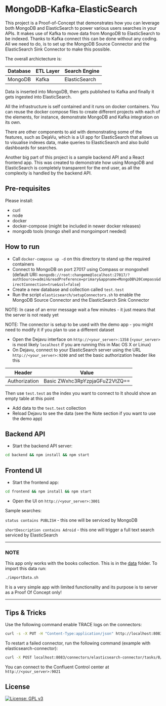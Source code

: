 # MongoDB-Kafka-ElasticSearch

This project is a Proof-of-Concept that demonstrates how you can leverage both MongoDB and ElasticSearch to power various users searches in your APIs.
It makes use of Kafka to move data from MongoDB to ElasticSearch to be indexed. Thanks to Kafka connect this can be done without any coding.
All we need to do, is to set up the MongoDB Source Connector and the ElasticSearch Sink Connector to make this possible.

The overall archictecture is:

|Database|ETL Layer|Search Engine|
| ----------- | ----------- | ----------- |
|MongoDB|Kafka|ElasticSearch|

Data is inserted into MongoDB, then gets published to Kafka and finally it gets ingested into ElasticSearch.

All the infrastructure is self contained and it runs on docker containers.
You can reuse the docker compose files to create different projects with each of the elements, for instance, demonstrate MongoDB and Kafka integration on its own.

There are other components to aid with demonstrating some of the features, such as DejaVu, which is a UI app for ElasticSearch that allows us to visualise indexes data, make queries to ElasticSearch and also build dashboards for searches.

Another big part of this project is a sample backend API and a React frontend app. This was created to demonstrate how using MongoDB and ElasticSearch is completely transparent for the end user, as all the complexity is handled by the backend API.

## Pre-requisites

Please install:

* curl
* node
* docker
* docker-compose (might be included in newer docker releases)
* mongodb tools (mongo shell and mongoimport needed)

## How to run

* Call `docker-compose up -d` on this directory to stand up the required containers
* Connect to MongoDB on port 27017 using Compass or mongoshell (default URI: `mongodb://root:changeme@localhost:27017/?authSource=admin&readPreference=primary&appname=MongoDB%20Compass&directConnection=true&ssl=false`)
* Create a new database and collection called `test.test`
* Run the script `elasticsearch/setupConnectors.sh` to enable the MongoDB Source Connector and the ElasticSearch Sink Connector 

NOTE: In case of an error message wait a few minutes - it just means that the server is not ready yet

NOTE: The connector is setup to be used with the demo app - you might need to modify it if you plan to use a different dataset

* Open the Dejavu interface on `http://<your_server>:1358` (`<your_server>` is most likely `localhost` if you are running this in Mac OS X or Linux)
* On Dejavu, connect to your ElasticSearch server using the URL `http://<your_server>:9200` and set the basic authorization header like this

|Header|Value|
| ----------- | ----------- |
|Authorization|Basic ZWxhc3RpYzpjaGFuZ2VtZQ==|

Then use `test.test` as the index you want to connect to
It should show an empty table at this point

* Add data to the `test.test` collection
* Reload Dejavu to see the data (see the Note section if you want to use the demo app)

## Backend API

* Start the backend API server:

```bash
cd backend && npm install && npm start
```

## Frontend UI

* Start the frontend app:

```bash
cd frontend && npm install && npm start
```

* Open the UI on `http://<your_server>:3001`

Sample searches:

`status contains PUBLISH` - this one will be serviced by MongoDB

`shortDescription contains Adroid` - this one will trigger a full text search serviced by ElasticSearch

---

### NOTE

This app only works with the books collection. This is in the [data](data) folder.
To import this data run:

```bash
./importData.sh
```

It is a very simple app with limited functionality and its purpose is to server as a Proof Of Concept only!

---

## Tips & Tricks

Use the following command enable TRACE logs on the connectors:

```bash
curl -s -X PUT -H "Content-Type:application/json" http://localhost:8083/admin/loggers/org.apache.kafka.connect.runtime.WorkerSourceTask n-d '{"level": "TRACE"}' | jq '.'
```

To restart a failed connector, run the following command (example with elasticsearch-connector):

```bash
curl -X POST localhost:8083/connectors/elasticsearch-connector/tasks/0/restart
```

You can connect to the Confluent Control center at `http://<your_server>:9021`

## License

[![License: GPL v3](https://img.shields.io/badge/License-GPLv3-blue.svg)](https://www.gnu.org/licenses/gpl-3.0)